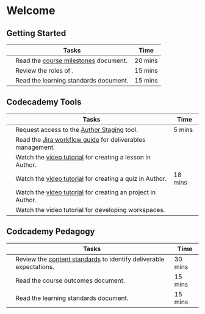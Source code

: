 # Welcome

## Getting Started
|   | Tasks  | Time  |
| ------------ | ------------ | ------------ |
|   | Read the [course milestones](https://ryzacinc.github.io/external-author-onboarding/course-milestones) document.  | 20 mins  |
|   | Review the roles of .  | 15 mins  |
|   | Read the learning standards document.  | 15 mins  |

## Codecademy Tools
|   | Tasks  | Time  |
| ------------ | ------------ | ------------ |
|   | Request access to the [Author Staging]() tool. | 5 mins  |
|   | Read the [Jira workflow guide](https://ryzacinc.github.io/external-author-onboarding/using-jira) for deliverables management.  |   |
|   | Watch the [video tutorial]() for creating a lesson in Author.  |   |
|   | Watch the [video tutorial](https://www.youtube.com/watch?v=hkXmTatucrA) for creating a quiz in Author.  | 18 mins  |
|   | Watch the [video tutorial]() for creating an project in Author.  |   |
|   | Watch the video tutorial for developing workspaces.  |   |

## Codcademy Pedagogy
|   | Tasks  | Time  |
| ------------ | ------------ | ------------ |
|   | Review the [content standards](http://codecademy-curriculum-documentation.s3-website-us-east-1.amazonaws.com/) to identify deliverable expectations. | 30 mins  |
|   | Read the course outcomes document.  | 15 mins  |
|   | Read the learning standards document.  | 15 mins  |
